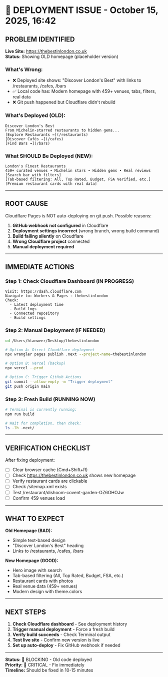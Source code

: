 # 🚨 DEPLOYMENT ISSUE - October 15, 2025, 16:42

## PROBLEM IDENTIFIED

**Live Site:** https://thebestinlondon.co.uk  
**Status:** Showing OLD homepage (placeholder version)

### What's Wrong:
- ❌ Deployed site shows: "Discover London's Best" with links to /restaurants, /cafes, /bars
- ✅ Local code has: Modern homepage with 459+ venues, tabs, filters, real data
- ❌ Git push happened but Cloudflare didn't rebuild

### What's Deployed (OLD):
```
Discover London's Best
From Michelin-starred restaurants to hidden gems...
[Explore Restaurants →](/restaurants)
[Discover Cafés →](/cafes)
[Find Bars →](/bars)
```

### What SHOULD Be Deployed (NEW):
```
London's Finest Restaurants
459+ curated venues • Michelin stars • Hidden gems • Real reviews
[Search bar with filters]
[Tab-based filtering: All, Top Rated, Budget, FSA Verified, etc.]
[Premium restaurant cards with real data]
```

---

## ROOT CAUSE

Cloudflare Pages is NOT auto-deploying on git push. Possible reasons:

1. **GitHub webhook not configured** in Cloudflare
2. **Deployment settings incorrect** (wrong branch, wrong build command)
3. **Build failing silently** on Cloudflare
4. **Wrong Cloudflare project** connected
5. **Manual deployment required**

---

## IMMEDIATE ACTIONS

### Step 1: Check Cloudflare Dashboard (IN PROGRESS)
```
Visit: https://dash.cloudflare.com
Navigate to: Workers & Pages → thebestinlondon
Check: 
  - Latest deployment time
  - Build logs
  - Connected repository
  - Build settings
```

### Step 2: Manual Deployment (IF NEEDED)
```bash
cd /Users/htanweer/Desktop/thebestinlondon

# Option A: Direct Cloudflare deployment
npx wrangler pages publish .next --project-name=thebestinlondon

# Option B: Vercel (backup)
npx vercel --prod

# Option C: Trigger GitHub Actions
git commit --allow-empty -m "Trigger deployment"
git push origin main
```

### Step 3: Fresh Build (RUNNING NOW)
```bash
# Terminal is currently running:
npm run build

# Wait for completion, then check:
ls -lh .next/
```

---

## VERIFICATION CHECKLIST

After fixing deployment:

- [ ] Clear browser cache (Cmd+Shift+R)
- [ ] Check https://thebestinlondon.co.uk shows new homepage
- [ ] Verify restaurant cards are clickable
- [ ] Check /sitemap.xml exists
- [ ] Test /restaurant/dishoom-covent-garden-OZ6OHOJw
- [ ] Confirm 459 venues load

---

## WHAT TO EXPECT

**Old Homepage (BAD):**
- Simple text-based design
- "Discover London's Best" heading
- Links to /restaurants, /cafes, /bars

**New Homepage (GOOD):**
- Hero image with search
- Tab-based filtering (All, Top Rated, Budget, FSA, etc.)
- Restaurant cards with photos
- Real venue data (459+ venues)
- Modern design with theme.colors

---

## NEXT STEPS

1. **Check Cloudflare dashboard** - See deployment history
2. **Trigger manual deployment** - Force a fresh build
3. **Verify build succeeds** - Check Terminal output
4. **Test live site** - Confirm new version is live
5. **Set up auto-deploy** - Fix GitHub webhook if needed

---

**Status:** 🔴 BLOCKING - Old code deployed  
**Priority:** 🚨 CRITICAL - Fix immediately  
**Timeline:** Should be fixed in 10-15 minutes

